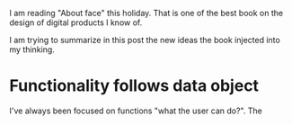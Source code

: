 I am reading "About face" this holiday.
That is one of the best book on the design of digital products I know of.

I am trying to summarize in this post the new ideas the book injected
into my thinking.

# Functionality follows data object
I've always been focused on functions "what the user can do?".
The 